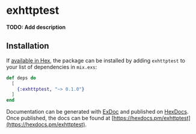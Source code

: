 # exhttptest

**TODO: Add description**

## Installation

If [available in Hex](https://hex.pm/docs/publish), the package can be installed
by adding `exhttptest` to your list of dependencies in `mix.exs`:

```elixir
def deps do
  [
    {:exhttptest, "~> 0.1.0"}
  ]
end
```

Documentation can be generated with [ExDoc](https://github.com/elixir-lang/ex_doc)
and published on [HexDocs](https://hexdocs.pm). Once published, the docs can
be found at [https://hexdocs.pm/exhttptest](https://hexdocs.pm/exhttptest).


